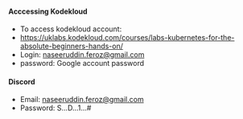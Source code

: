 #### Acccessing Kodekloud

- To access kodekloud account: 
- https://uklabs.kodekloud.com/courses/labs-kubernetes-for-the-absolute-beginners-hands-on/
- Login: naseeruddin.feroz@gmail.com
- password: Google account password

#### Discord 
- Email: naseeruddin.feroz@gmail.com
- Password: S...D...1...#

